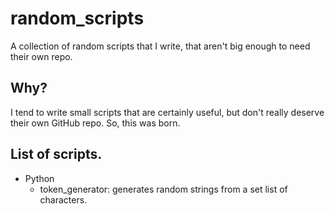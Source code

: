 # random_scripts

A collection of random scripts that I write, that aren't big enough to need their own repo.

## Why?

I tend to write small scripts that are certainly useful, but don't really deserve  their own GitHub repo. So, this was born.

## List of scripts.
* Python
	* token_generator: generates random strings from a set list of characters.
